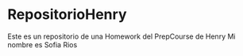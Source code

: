 # RepositorioHenry
Este es un repositorio de una Homework del PrepCourse de Henry
Mi nombre es Sofia Rios
